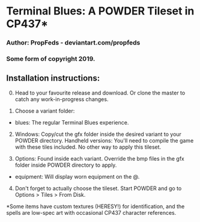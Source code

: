 # Terminal Blues: A POWDER Tileset in CP437*
### Author: PropFeds - deviantart.com/propfeds
### Some form of copyright 2019.

## Installation instructions:
0. Head to your favourite release and download.
Or clone the master to catch any work-in-progress changes.

1. Choose a variant folder:
- blues: The regular Terminal Blues experience.

2. Windows: Copy/cut the gfx folder inside the desired variant to your POWDER directory.
Handheld versions: You'll need to compile the game with these tiles included. No other way to apply this tileset.

3. Options: Found inside each variant. Override the bmp files in the gfx folder inside POWDER directory to apply.
- equipment: Will display worn equipment on the @.

4. Don't forget to actually choose the tileset.
Start POWDER and go to Options > Tiles > From Disk.

*Some items have custom textures (HERESY!) for identification, and the spells are low-spec art with occasional CP437 character references.